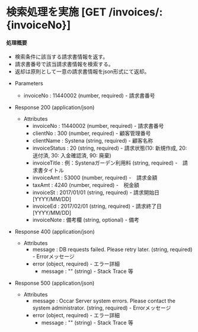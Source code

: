 # 検索処理を実施 [GET /invoices/:{invoiceNo}]
#### 処理概要
 
* 検索条件に該当する請求書情報を返す。
* 請求書番号で該当請求書情報を検索する。
* 返却は原則として一意の請求書情報をjson形式にて返却。

+ Parameters
 
    + invoiceNo : 11440002 (number, required) - 請求書番号

+ Response 200 (application/json)
 
    + Attributes
        + invoiceNo : 11440002 (number, required) - 請求書番号
        + clientNo : 300 (number, required) - 顧客管理番号
        + clientName : Systena (string, required) - 顧客名称
        + invoiceStatus : 20 (string, required) - 請求状態(10: 新規作成, 20: 送付済, 30: 入金確認済, 90: 廃棄)
        + invoiceTitle : 例：Systenaガーデン利用料 (string, required) -　請求書タイトル
        + invoiceAmt : 53000 (number, required) -　請求金額
        + taxAmt : 4240 (number, required) -　税金額
        + invoiceSt : 2017/01/01 (string, required) - 請求開始日 [YYYY/MM/DD]
        + invoiceEd : 2017/02/01 (string, required) - 請求終了日 [YYYY/MM/DD]
        + invoiceNote : 備考欄 (string, optional) - 備考

+ Response 400 (application/json)

    + Attributes
        + message : DB requests failed. Please retry later. (string, required) - Errorメッセージ
        + error (object, required) - エラー詳細
            + message : "" (string) - Stack Trace 等

+ Response 500 (application/json)

    + Attributes
        + message : Occar Server system errors. Please contact the system administrator. (string, required) - Errorメッセージ
        + error (object, required) - エラー詳細
            + message : "" (string) - Stack Trace 等

